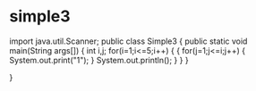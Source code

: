 # simple3
import java.util.Scanner;
public class Simple3 
{
    public static void main(String args[])
    {
    int i,j;
    for(i=1;i<=5;i++)
            {
                {
                    for(j=1;j<=i;j++)
                    {
                        System.out.print("1");
                    }
                    System.out.println();
                    }
                }
            }
    
}
